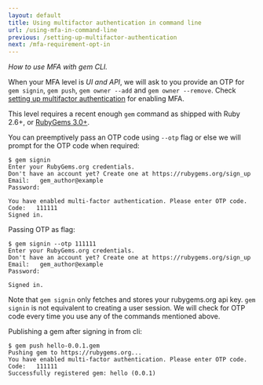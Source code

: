 ```yaml
---
layout: default
title: Using multifactor authentication in command line
url: /using-mfa-in-command-line
previous: /setting-up-multifactor-authentication
next: /mfa-requirement-opt-in
---
```

<em class="t-gray">How to use MFA with gem CLI.</em>

When your MFA level is _UI and API_, we will ask to you provide an OTP
for `gem signin`, `gem push`, `gem owner --add` and `gem owner --remove`.
Check [setting up multifactor authentication](/setting-up-multifactor-authentication)
for enabling MFA.

This level requires a recent enough `gem` command as shipped with Ruby 2.6+,
or [RubyGems 3.0+](https://rubygems.org/pages/download).

You can preemptively pass an OTP code using `--otp` flag or else we will prompt
for the OTP code when required:

    $ gem signin
    Enter your RubyGems.org credentials.
    Don't have an account yet? Create one at https://rubygems.org/sign_up
    Email:   gem_author@example
    Password:

    You have enabled multi-factor authentication. Please enter OTP code.
    Code:   111111
    Signed in.

Passing OTP as flag:

    $ gem signin --otp 111111
    Enter your RubyGems.org credentials.
    Don't have an account yet? Create one at https://rubygems.org/sign_up
    Email:   gem_author@example
    Password:

    Signed in.

Note that `gem signin` only fetches and stores your rubygems.org api key. `gem signin`
is not equivalent to creating a user session. We will check for OTP code every time you
use any of the commands mentioned above.

Publishing a gem after signing in from cli:

    $ gem push hello-0.0.1.gem
    Pushing gem to https://rubygems.org...
    You have enabled multi-factor authentication. Please enter OTP code.
    Code:   111111
    Successfully registered gem: hello (0.0.1)

